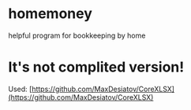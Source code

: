 # homemoney

helpful program for bookkeeping by home

# It's not complited version!

Used: [https://github.com/MaxDesiatov/CoreXLSX](https://github.com/MaxDesiatov/CoreXLSX)